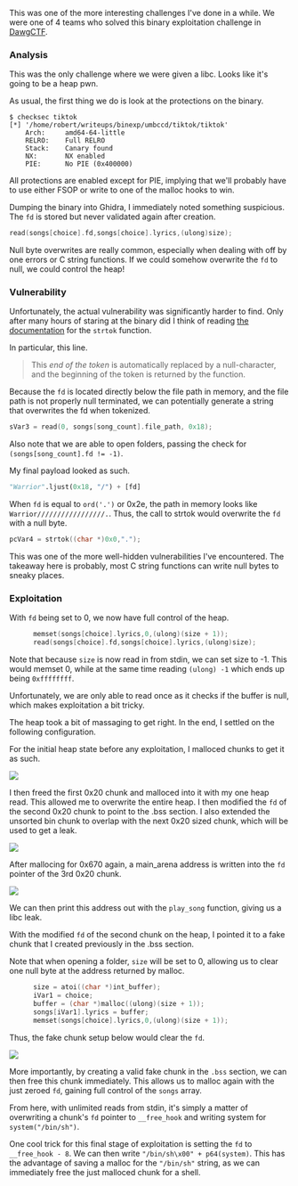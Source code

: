 This was one of the more interesting challenges I've done in a while. We were one of 4 teams who solved this binary exploitation challenge in [DawgCTF](https://ctftime.org/ctf/437). 

### Analysis

This was the only challenge where we were given a libc. Looks like it's going to be a heap pwn. 

As usual, the first thing we do is look at the protections on the binary. 

```
$ checksec tiktok
[*] '/home/robert/writeups/binexp/umbccd/tiktok/tiktok'
    Arch:     amd64-64-little
    RELRO:    Full RELRO
    Stack:    Canary found
    NX:       NX enabled
    PIE:      No PIE (0x400000)
```

All protections are enabled except for PIE, implying that we'll probably have to use either FSOP or write to one of the malloc hooks to win. 

Dumping the binary into Ghidra, I immediately noted something suspicious. The `fd` is stored but never validated again after creation. 

```c
read(songs[choice].fd,songs[choice].lyrics,(ulong)size);
```

Null byte overwrites are really common, especially when dealing with off by one errors or C string functions. If we could somehow overwrite the `fd` to null, we could control the heap!

<!--more-->

### Vulnerability

Unfortunately, the actual vulnerability was significantly harder to find. Only after many hours of staring at the binary did I think of reading [the documentation](http://www.cplusplus.com/reference/cstring/strtok/) for the `strtok` function. 

In particular, this line. 

> This *end of the token* is automatically replaced by a null-character, and the beginning of the token is returned by the function.

Because the `fd` is located directly below the file path in memory, and the file path is not properly null terminated, we can potentially generate a string that overwrites the fd when tokenized. 

```c
sVar3 = read(0, songs[song_count].file_path, 0x18);
```

Also note that we are able to open folders, passing the check for `(songs[song_count].fd != -1)`. 

My final payload looked as such. 

```python
"Warrior".ljust(0x18, "/") + [fd]
```

When `fd` is equal to `ord('.')` or 0x2e, the path in memory looks like `Warrior/////////////////.`. Thus, the call to strtok would overwrite the `fd` with a null byte. 

```c
pcVar4 = strtok((char *)0x0,".");
```

This was one of the more well-hidden vulnerabilities I've encountered. The takeaway here is probably, most C string functions can write null bytes to sneaky places. 

### Exploitation

With `fd` being set to 0, we now have full control of the heap. 

```c
      memset(songs[choice].lyrics,0,(ulong)(size + 1));
      read(songs[choice].fd,songs[choice].lyrics,(ulong)size);
```

Note that because `size` is now read in from stdin, we can set size to -1. This would memset 0, while at the same time reading `(ulong) -1` which ends up being `0xffffffff`. 

Unfortunately, we are only able to read once as it checks if the buffer is null, which makes exploitation a bit tricky. 

The heap took a bit of massaging to get right. In the end, I settled on the following configuration. 

For the initial heap state before any exploitation, I malloced chunks to get it as such. 

![](/imgs/blog/tiktok/0.jpg)

I then freed the first 0x20 chunk and malloced into it with my one heap read. This allowed me to overwrite the entire heap. I then modified the `fd` of the second 0x20 chunk to point to the .bss section. I also extended the unsorted bin chunk to overlap with the next 0x20 sized chunk, which will be used to get a leak. 

![](/imgs/blog/tiktok/1.jpg)


After mallocing for 0x670 again, a main_arena address is written into the `fd` pointer of the 3rd 0x20 chunk. 

![](/imgs/blog/tiktok/2.jpg)


We can then print this address out with the `play_song` function, giving us a libc leak. 

With the modified `fd` of the second chunk on the heap, I pointed it to a fake chunk that I created previously in the .bss section. 

Note that when opening a folder, `size` will be set to 0, allowing us to clear one null byte at the address returned by malloc. 

```c
      size = atoi((char *)int_buffer);
      iVar1 = choice;
      buffer = (char *)malloc((ulong)(size + 1));
      songs[iVar1].lyrics = buffer;
      memset(songs[choice].lyrics,0,(ulong)(size + 1));
```

Thus, the fake chunk setup below would clear the `fd`. 

![](/imgs/blog/tiktok/3.jpg)

More importantly, by creating a valid fake chunk in the `.bss` section, we can then free this chunk immediately. This allows us to malloc again with the just zeroed `fd`, gaining full control of the `songs` array. 

From here, with unlimited reads from stdin, it's simply a matter of overwriting a chunk's `fd` pointer to `__free_hook` and writing system for `system("/bin/sh")`. 

One cool trick for this final stage of exploitation is setting the `fd` to `__free_hook - 8`. We can then write `"/bin/sh\x00" + p64(system)`. This has the advantage of saving a malloc for the `"/bin/sh"` string, as we can immediately free the just malloced chunk for a shell. 
